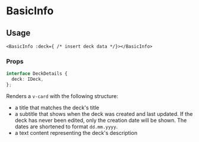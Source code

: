 # BasicInfo
## Usage
```vue
<BasicInfo :deck={ /* insert deck data */}></BasicInfo>
```

### Props
```typescript
interface DeckDetails {
  deck: IDeck,
};
```

Renders a ``v-card`` with the following structure:
* a title that matches the deck's title
* a subtitle that shows when the deck was created and last updated. If the deck has never been edited, only the creation date will be shown. The dates are shortened to format ``dd.mm.yyyy``.
* a text content representing the deck's description